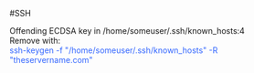 #SSH


Offending ECDSA key in /home/someuser/.ssh/known_hosts:4<br />
  Remove with:<br />
  <span style="color: #3366ff;">ssh-keygen -f "/home/someuser/.ssh/known_hosts" -R "theservername.com"</span><br />



